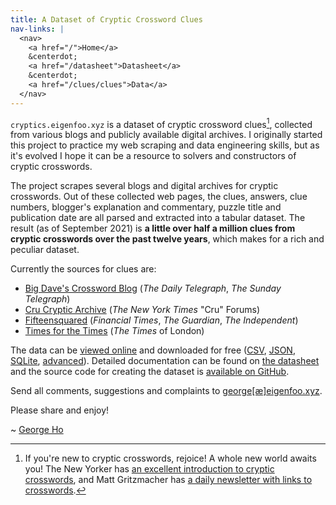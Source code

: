 ```yaml
---
title: A Dataset of Cryptic Crossword Clues
nav-links: |
  <nav>
    <a href="/">Home</a>
    &centerdot;
    <a href="/datasheet">Datasheet</a>
    &centerdot;
    <a href="/clues/clues">Data</a>
  </nav>
---
```


`cryptics.eigenfoo.xyz` is a dataset of cryptic crossword clues[^1], collected
from various blogs and publicly available digital archives. I originally
started this project to practice my web scraping and data engineering skills,
but as it's evolved I hope it can be a resource to solvers and constructors of
cryptic crosswords.

[^1]: If you're new to cryptic crosswords, rejoice! A whole new world awaits you! The New Yorker has [an excellent introduction to cryptic crosswords](https://www.newyorker.com/puzzles-and-games-dept/cryptic-crossword/reintroducing-the-new-yorkers-cryptic-crossword), and Matt Gritzmacher has [a daily newsletter with links to crosswords](https://crosswordlinks.substack.com/).

The project scrapes several blogs and digital archives for cryptic crosswords.
Out of these collected web pages, the clues, answers, clue numbers, blogger's
explanation and commentary, puzzle title and publication date are all parsed
and extracted into a tabular dataset. The result (as of September 2021) is **a
little over half a million clues from cryptic crosswords over the past twelve
years**, which makes for a rich and peculiar dataset.

Currently the sources for clues are:

- [Big Dave's Crossword Blog](http://bigdave44.com/) (_The Daily Telegraph_, _The Sunday Telegraph_)
- [Cru Cryptic Archive](https://archive.nytimes.com/www.nytimes.com/premium/xword/cryptic-archive.html) (_The New York Times_ "Cru" Forums)
- [Fifteensquared](https://www.fifteensquared.net/) (_Financial Times_, _The Guardian_, _The Independent_)
- [Times for the Times](https://times-xwd-times.livejournal.com/) (_The Times_ of London)

The data can be [viewed online](/clues/clues) and downloaded for free
([CSV](/clues/clues.csv?_size=max), [JSON](/clues/clues.json),
[SQLite](/clues.db), [advanced](/clues/clues#export)). Detailed documentation
can be found on [the datasheet](/datasheet) and the source code for creating
the dataset is [available on GitHub](https://github.com/eigenfoo/cryptics).

Send all comments, suggestions and complaints to
[george[&#230;]eigenfoo.xyz](mailto:george[&#230;]eigenfoo.xyz).

Please share and enjoy!

\~ [George Ho](https://www.eigenfoo.xyz/)
